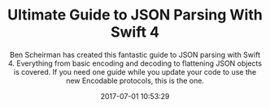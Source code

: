 ---
title: "Ultimate Guide to JSON Parsing With Swift 4"
subtitle: "Ben Scheirman has created this fantastic guide to JSON parsing with Swift 4. Everything from basic encoding and decoding to flattening JSON objects is covered. If you need one guide while you update your code to use the new Encodable protocols, this is the one."
tags: ["swift-4","JSON"]
link: "http://benscheirman.com/2017/06/ultimate-guide-to-json-parsing-with-swift-4/"
date: "2017-07-01 10:53:29"
---